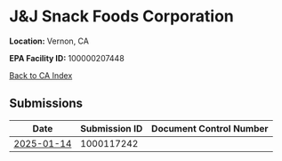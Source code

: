 # J&J Snack Foods Corporation

**Location:** Vernon, CA

**EPA Facility ID:** 100000207448

[Back to CA Index](../../index.md)

## Submissions

| Date | Submission ID | Document Control Number |
|------|--------------|-------------------------|
| [2025-01-14](submissions/1000117242.md) | 1000117242 |  |
